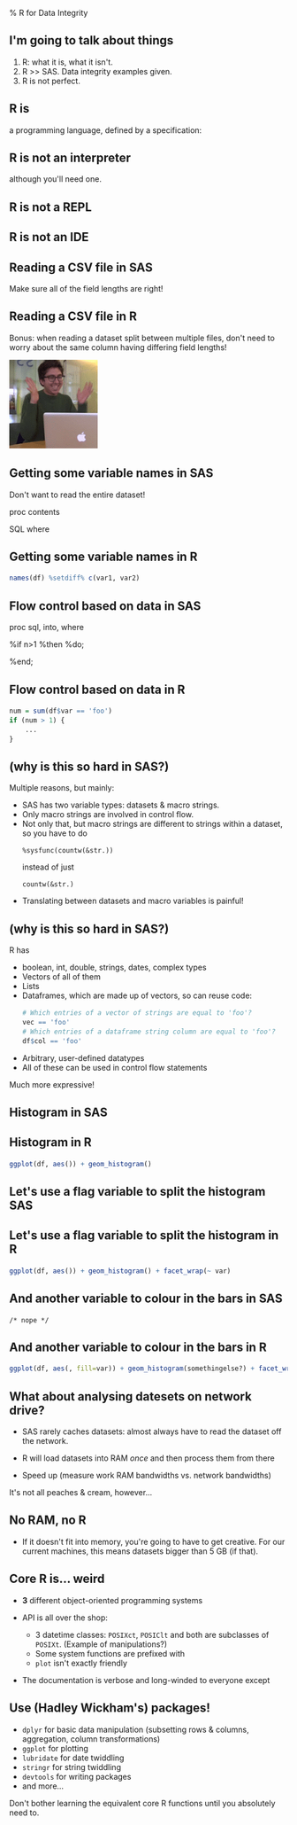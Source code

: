 % R for Data Integrity

I'm going to talk about things
------------------------------

1.  R: what it is, what it isn't.
2.  R >> SAS. Data integrity examples given.
3.  R is not perfect.


R is
----

a programming language, defined by a specification:


R is not an interpreter
-----------------------

although you'll need one.


R is not a REPL
---------------


R is not an IDE
---------------


Reading a CSV file in SAS
-------------------------



Make sure all of the field lengths are right!


Reading a CSV file in R
-----------------------

Bonus: when reading a dataset split between multiple files, don't need to worry about the same column having differing field lengths!

![](gifs/ecstatic.gif)


Getting some variable names in SAS
----------------------------------

Don't want to read the entire dataset!

proc contents

SQL where


Getting some variable names in R
--------------------------------

```r
names(df) %setdiff% c(var1, var2)
```


Flow control based on data in SAS
---------------------------------

proc sql, into, where

%if n>1 %then %do;

%end;

Flow control based on data in R
---------------------------------

```r
num = sum(df$var == 'foo')
if (num > 1) {
    ...
}
```

(why is this so hard in SAS?)
-----------------------------

Multiple reasons, but mainly:

*   SAS has two variable types: datasets & macro strings.
*   Only macro strings are involved in control flow.
*   Not only that, but macro strings are different to strings within a
    dataset, so you have to do
    ```sas
    %sysfunc(countw(&str.))
    ```
    instead of just
    ```sas
    countw(&str.)
    ```
*   Translating between datasets and macro variables is painful!


(why is this so hard in SAS?)
-----------------------------

R has

*   boolean, int, double, strings, dates, complex types
*   Vectors of all of them
*   Lists
*   Dataframes, which are made up of vectors, so can reuse code:
    ```r
    # Which entries of a vector of strings are equal to 'foo'?
    vec == 'foo'
    # Which entries of a dataframe string column are equal to 'foo'?
    df$col == 'foo'
    ```
*   Arbitrary, user-defined datatypes
*   All of these can be used in control flow statements

Much more expressive!


Histogram in SAS
----------------




Histogram in R
--------------

```r
ggplot(df, aes()) + geom_histogram()
```


Let's use a flag variable to split the histogram SAS
------------------------------------------------


Let's use a flag variable to split the histogram in R
------------------------------------------------

```r
ggplot(df, aes()) + geom_histogram() + facet_wrap(~ var)
```


And another variable to colour in the bars in SAS
-------------------------------------------------

```sas
/* nope */
```


And another variable to colour in the bars in R
-----------------------------------------------

```r
ggplot(df, aes(, fill=var)) + geom_histogram(somethingelse?) + facet_wrap(~ var)
```


What about analysing datesets on network drive?
---------------------------------------------

*   SAS rarely caches datasets: almost always have to read the dataset off the
    network.

*   R will load datasets into RAM *once* and then process them from there

*   Speed up (measure work RAM bandwidths vs. network bandwidths)

It's not all peaches & cream, however...


No RAM, no R
------------

*   If it doesn't fit into memory, you're going to have to get creative.
    For our current machines, this means datasets bigger than 5 GB (if that).


Core R is... weird
------------------

*   **3** different object-oriented programming systems

*   API is all over the shop:
    *   3 datetime classes: `POSIXct`, `POSIClt` and both are subclasses of
        `POSIXt`. (Example of manipulations?)
    *   Some system functions are prefixed with 
    *   `plot` isn't exactly friendly

*   The documentation is verbose and long-winded to everyone except


Use (Hadley Wickham's) packages!
--------------------------------

*   `dplyr` for basic data manipulation (subsetting rows & columns,
    aggregation, column transformations)
*   `ggplot` for plotting
*   `lubridate` for date twiddling
*   `stringr` for string twiddling
*   `devtools` for writing packages
*   and more...

Don't bother learning the equivalent core R functions until you
absolutely need to.

